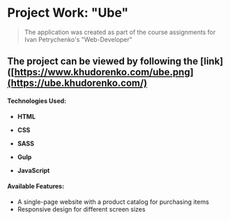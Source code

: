 # Project Work: "Ube"

>The application was created as part of the course assignments for Ivan Petrychenko's "Web-Developer"

## The project can be viewed by following the [link]([https://www.khudorenko.com/ube.png](https://ube.khudorenko.com/)

#### **Technologies Used:**

-  **HTML**

-  **CSS**

-  **SASS**

-  **Gulp**

-  **JavaScript**

#### **Available Features:**
-   A single-page website with a product catalog for purchasing items
-   Responsive design for different screen sizes
